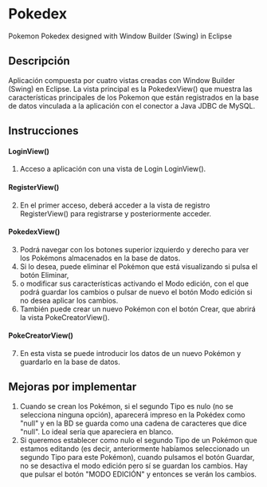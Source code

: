 # Pokedex
Pokemon Pokedex designed with Window Builder (Swing) in Eclipse

## Descripción
Aplicación compuesta por cuatro vistas creadas con Window Builder (Swing) en Eclipse.
La vista principal es la PokedexView() que muestra las características principales de los Pokemon que están registrados en la base de datos vinculada a la aplicación con el conector a Java JDBC de MySQL.

## Instrucciones
#### LoginView()
1. Acceso a aplicación con una vista de Login LoginView().
#### RegisterView()
2. En el primer acceso, deberá acceder a la vista de registro RegisterView() para registrarse y posteriormente acceder.
#### PokedexView()
3. Podrá navegar con los botones superior izquierdo y derecho para ver los Pokémons almacenados en la base de datos.
4. Si lo desea, puede eliminar el Pokémon que está visualizando si pulsa el botón Eliminar,
5. o modificar sus características activando el Modo edición, con el que podrá guardar los cambios o pulsar de nuevo el botón Modo edición si no desea aplicar los cambios.
6. También puede crear un nuevo Pokémon con el botón Crear, que abrirá la vista PokeCreatorView().
#### PokeCreatorView()
7. En esta vista se puede introducir los datos de un nuevo Pokémon y guardarlo en la base de datos.

## Mejoras por implementar
1. Cuando se crean los Pokémon, si el segundo Tipo es nulo (no se selecciona ninguna opción), aparecerá impreso en la Pokédex como "null" y en la BD se guarda como una cadena de caracteres que dice "null". Lo ideal sería que apareciera en blanco.
2. Si queremos establecer como nulo el segundo Tipo de un Pokémon que estamos editando (es decir, anteriormente habíamos seleccionado un segundo Tipo para este Pokémon), cuando pulsamos el botón Guardar, no se desactiva el modo edición pero sí se guardan los cambios. Hay que pulsar el botón "MODO EDICIÓN" y entonces se verán los cambios.
